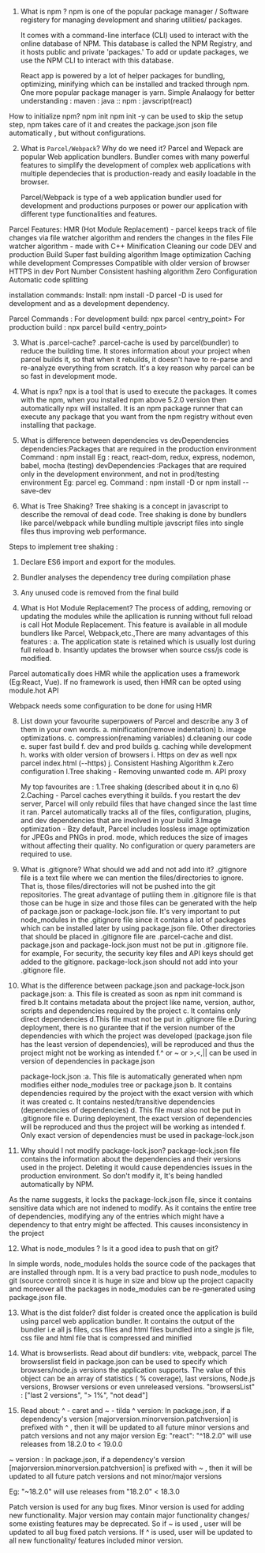 1. What is npm ?
   npm is one of the popular package manager / Software registery for managing development and sharing utilities/ packages.

   It comes with a command-line interface (CLI) used to interact with the online database of NPM. This database is called the NPM Registry, and it hosts public and private 'packages.' To add or update packages, we use the NPM CLI to interact with this database.

   React app is powered by a lot of helper packages for bundling, optimizing, minifying which can be installed and tracked through npm.
   One more popular package manager is yarn.
   Simple Analaogy for better understanding : maven : java :: npm : javscript(react)

How to initialize npm?
npm init
npm init -y can be used to skip the setup step, npm takes care of it and creates the package.json json file automatically , but without configurations.

2. What is `Parcel/Webpack`? Why do we need it?
   Parcel and Wepack are popular Web application bundlers. Bundler comes with many powerful features to simplify the development of complex web applications with multiple dependecies that is production-ready and easily loadable in the browser.

   Parcel/Webpack is type of a web application bundler used for development and productions purposes or power our application with different type functionalities and features.

Parcel Features:
HMR (Hot Module Replacement) - parcel keeps track of file changes via file watcher algorithm and renders the changes in the files
File watcher algorithm - made with C++
Minification
Cleaning our code
DEV and production Build
Super fast building algorithm
Image optimization
Caching while development
Compresses
Compatible with older version of browser
HTTPS in dev
Port Number
Consistent hashing algorithm
Zero Configuration
Automatic code splitting

installation commands:
Install:
npm install -D parcel
-D is used for development and as a development dependency.

Parcel Commands :
For development build:
npx parcel <entry_point>
For production build :
npx parcel build <entry_point>

3. What is .parcel-cache?
   .parcel-cache is used by parcel(bundler) to reduce the building time. It stores information about your project when parcel builds it, so that when it rebuilds, it doesn't have to re-parse and re-analyze everything from scratch. It's a key reason why parcel can be so fast in development mode.

4. What is npx?
   npx is a tool that is used to execute the packages. It comes with the npm, when you installed npm above 5.2.0 version then automatically npx will installed. It is an npm package runner that can execute any package that you want from the npm registry without even installing that package.

5. What is difference between dependencies vs devDependencies
   dependencies:Packages that are required in the production environment
   Command : npm install <package-name>
   Eg : react, react-dom, redux, express, nodemon, babel, mocha (testing)
   devDependencies :Packages that are required only in the development environment, and not in prod/testing environment
   Eg: parcel
   eg. Command : npm install -D <package-name>or npm install --save-dev <package-name>

6. What is Tree Shaking?
   Tree shaking is a concept in javascript to describe the removal of dead code.
   Tree shaking is done by bundlers like parcel/webpack while bundling multiple javscript files into single files thus improving web performance.

Steps to implement tree shaking :

1.  Declare ES6 import and export for the modules.
2.  Bundler analyses the dependency tree during compilation phase
3.  Any unused code is removed from the final build

4.  What is Hot Module Replacement?
    The process of adding, removing or updating the modules while the apllication is running without full reload is call Hot Module Replacement. This feature is available in all module bundlers like Parcel, Webpack,etc.,There are many advantages of this features :
    a. The application state is retained which is usually lost during full reload
    b. Insantly updates the browser when source css/js code is modified.

Parcel automatically does HMR while the application uses a framework (Eg:React, Vue). If no framework is used, then HMR can be opted using module.hot API

Webpack needs some configuration to be done for using HMR

8. List down your favourite superpowers of Parcel and describe any 3 of them in your own words.
   a. minification(remove indentation)
   b. image optimizations.
   c. compression(renaming variables)
   d.cleaning our code
   e. super fast build
   f. dev and prod builds
   g. caching while development
   h. works with older version of browsers
   i. Https on dev as well npx parcel index.html (--https)
   j. Consistent Hashing Algorithm
   k.Zero configuration
   l.Tree shaking - Removing unwanted code
   m. API proxy

   My top favourites are : 1.Tree shaking (described about it in q.no 6) 2.Caching - Parcel caches everything it builds. f you restart the dev server, Parcel will only rebuild files that have changed since the last time it ran. Parcel automatically tracks all of the files, configuration, plugins, and dev dependencies that are involved in your build 3.Image optimization - Bzy default, Parcel includes lossless image optimization for JPEGs and PNGs in prod. mode, which reduces the size of images without affecting their quality. No configuration or query parameters are required to use.

9. What is .gitignore? What should we add and not add into it?
   .gitignore file is a text file where we can mention the files/directories to ignore. That is, those files/directories will not be pushed into the git repositories. The great advantage of putiing them in .gitignore file is that those can be huge in size and those files can be generated with the help of package.json or package-lock.json file. It's very important to put node_modules in the .gitignore file since it contains a lot of packages which can be installed later by using package.json file. Other directories that should be placed in .gitignore file are .parcel-cache and dist. package.json and package-lock.json must not be put in .gitignore file.
   for example, For security, the security key files and API keys should get added to the gitignore. package-lock.json should not add into your .gitignore file.
10. What is the difference between package.json and package-lock.json
    package.json: a. This file is created as soon as npm init command is fired
    b.It contains metadata about the project like name, version, author, scripts and dependencies required by the project
    c. It contains only direct dependencies
    d.This file must not be put in .gitignore file
    e.During deployment, there is no gurantee that if the version number of the dependencies with which the project was developed (package.json file has the least version of dependencies), will be reproduced and thus the project might not be working as intended
    f.^ or ~ or >,<,|| can be used in version of dependencies in package.json


    package-lock.json :a. This file is automatically generated when npm modifies either node_modules tree or package.json
    b. It contains dependencies required by the project with the exact version with which it was created
    c. It contains nested/transitive dependencies (dependencies of dependencies)
    d. This file must also not be put in .gitignore file
    e. During deployment, the exact version of dependencies will be reproduced and thus the project will be working as intended
    f. Only exact version of dependencies must be used in package-lock.json

11. Why should I not modify package-lock.json?
    package-lock.json file contains the information about the dependencies and their versions used in the project. Deleting it would cause dependencies issues in the production environment. So don't modify it, It's being handled automatically by NPM.

As the name suggests, it locks the package-lock.json file, since it contains sensitive data which are not indened to modify. As it contains the entire tree of dependencies, modifying any of the entries which might have a dependency to that entry might be affected. This causes inconsistency in the project

12. What is node_modules ? Is it a good idea to push that on git?

In simple words, node_modules holds the source code of the packages that are installed through npm. It is a very bad practice to push node_modules to git (source control) since it is huge in size and blow up the project capacity and moreover all the packages in node_modules can be re-generated using package.json file.

13. What is the dist folder?
    dist folder is created once the application is build using parcel web application bundler. It contains the output of the bundler i.e all js files, css files and html files bundled into a single js file, css file and html file that is compressed and minified

14. What is browserlists. Read about dif bundlers: vite, webpack, parcel
    The browserslist field in package.json can be used to specify which browsers/node.js versions the application supports. The value of this object can be an array of statistics ( % coverage), last versions, Node.js versions, Browser versions or even unreleased versions.
    "browsersList" : ["last 2 versions", "> 1%", "not dead"]

15. Read about: ^ - caret and ~ - tilda
    ^ version: In package.json, if a dependency's version [majorversion.minorversion.patchversion] is prefixed with ^ , then it will be updated to all future minor versions and patch versions and not any major version
    Eg: "react": "^18.2.0" will use releases from 18.2.0 to < 19.0.0

~ version : In package.json, if a dependency's version [majorversion.minorversion.patchversion] is prefixed with ~ , then it will be updated to all future patch versions and not minor/major versions

Eg: "~18.2.0" will use releases from "18.2.0" < 18.3.0

Patch version is used for any bug fixes. Minor version is used for adding new functionality. Major version may contain major functionality changes/ some existing features may be deprecated. So if ~ is used , user will be updated to all bug fixed patch versions. If ^ is used, user will be updated to all new functionality/ features included minor version.
